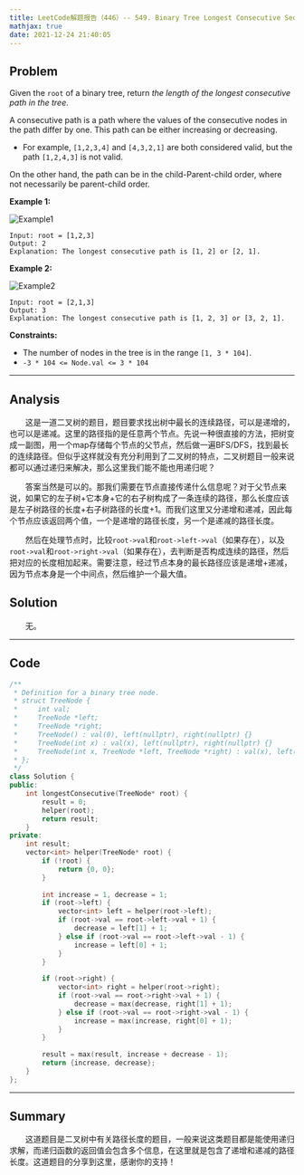 ```yaml
---
title: LeetCode解题报告（446）-- 549. Binary Tree Longest Consecutive Sequence II
mathjax: true
date: 2021-12-24 21:40:05
---
```


## Problem

Given the `root` of a binary tree, return *the length of the longest consecutive path in the tree*.

A consecutive path is a path where the values of the consecutive nodes in the path differ by one. This path can be either increasing or decreasing.

- For example, `[1,2,3,4]` and `[4,3,2,1]` are both considered valid, but the path `[1,2,4,3]` is not valid.

On the other hand, the path can be in the child-Parent-child order, where not necessarily be parent-child order.

<!-- more -->

**Example 1:**

![Example1](https://assets.leetcode.com/uploads/2021/03/14/consec2-1-tree.jpg)

```
Input: root = [1,2,3]
Output: 2
Explanation: The longest consecutive path is [1, 2] or [2, 1].
```

**Example 2:**

![Example2](https://assets.leetcode.com/uploads/2021/03/14/consec2-2-tree.jpg)

```
Input: root = [2,1,3]
Output: 3
Explanation: The longest consecutive path is [1, 2, 3] or [3, 2, 1].
```

**Constraints:**

- The number of nodes in the tree is in the range `[1, 3 * 104]`.
- `-3 * 104 <= Node.val <= 3 * 104`

------

## Analysis

&emsp;&emsp;这是一道二叉树的题目，题目要求找出树中最长的连续路径，可以是递增的，也可以是递减。这里的路径指的是任意两个节点。先说一种很直接的方法，把树变成一副图，用一个map存储每个节点的父节点，然后做一遍BFS/DFS，找到最长的连续路径。但似乎这样就没有充分利用到了二叉树的特点，二叉树题目一般来说都可以通过递归来解决，那么这里我们能不能也用递归呢？

&emsp;&emsp;答案当然是可以的。那我们需要在节点直接传递什么信息呢？对于父节点来说，如果它的左子树+它本身+它的右子树构成了一条连续的路径，那么长度应该是左子树路径的长度+右子树路径的长度+1。而我们这里又分递增和递减，因此每个节点应该返回两个值，一个是递增的路径长度，另一个是递减的路径长度。

&emsp;&emsp;然后在处理节点时，比较`root->val`和`root->left->val`（如果存在），以及`root->val`和`root->right->val`（如果存在），去判断是否构成连续的路径，然后把对应的长度相加起来。需要注意，经过节点本身的最长路径应该是递增+递减，因为节点本身是一个中间点，然后维护一个最大值。

## Solution

&emsp;&emsp;无。

------

## Code

```c++
/**
 * Definition for a binary tree node.
 * struct TreeNode {
 *     int val;
 *     TreeNode *left;
 *     TreeNode *right;
 *     TreeNode() : val(0), left(nullptr), right(nullptr) {}
 *     TreeNode(int x) : val(x), left(nullptr), right(nullptr) {}
 *     TreeNode(int x, TreeNode *left, TreeNode *right) : val(x), left(left), right(right) {}
 * };
 */
class Solution {
public:
    int longestConsecutive(TreeNode* root) {
        result = 0;
        helper(root);
        return result;
    }
private:
    int result;
    vector<int> helper(TreeNode* root) {
        if (!root) {
            return {0, 0};
        }
        
        int increase = 1, decrease = 1;
        if (root->left) {
            vector<int> left = helper(root->left);
            if (root->val == root->left->val + 1) {
                decrease = left[1] + 1;
            } else if (root->val == root->left->val - 1) {
                increase = left[0] + 1;
            }
        }
        
        if (root->right) {
            vector<int> right = helper(root->right);
            if (root->val == root->right->val + 1) {
                decrease = max(decrease, right[1] + 1);
            } else if (root->val == root->right->val - 1) {
                increase = max(increase, right[0] + 1);
            }
        }
        
        result = max(result, increase + decrease - 1);
        return {increase, decrease};
    }
};
```

------

## Summary

&emsp;&emsp;这道题目是二叉树中有关路径长度的题目，一般来说这类题目都是能使用递归求解，而递归函数的返回值会包含多个信息，在这里就是包含了递增和递减的路径长度。这道题目的分享到这里，感谢你的支持！
